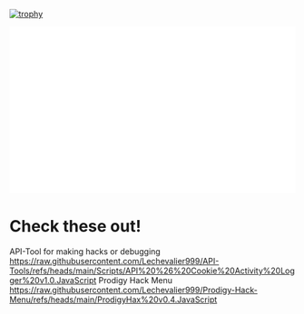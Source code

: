 [![trophy](https://github-profile-trophy.vercel.app/?username=Lechevalier999)](https://github.com/ryo-ma/github-profile-trophy)

![description](https://raw.githubusercontent.com/Lechevalier999/Lechevalier999/refs/heads/main/stats.svg)

# Check these out!
API-Tool for making hacks or debugging
https://raw.githubusercontent.com/Lechevalier999/API-Tools/refs/heads/main/Scripts/API%20%26%20Cookie%20Activity%20Logger%20v1.0.JavaScript
Prodigy Hack Menu
https://raw.githubusercontent.com/Lechevalier999/Prodigy-Hack-Menu/refs/heads/main/ProdigyHax%20v0.4.JavaScript
